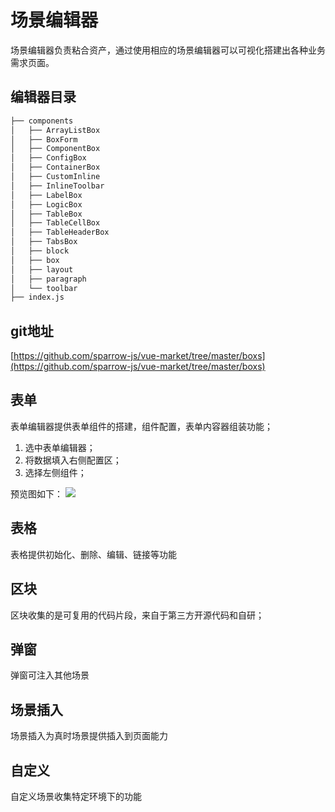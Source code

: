 # 场景编辑器
场景编辑器负责粘合资产，通过使用相应的场景编辑器可以可视化搭建出各种业务需求页面。
 
## 编辑器目录
```bash
├── components
│   ├── ArrayListBox
│   ├── BoxForm
│   ├── ComponentBox
│   ├── ConfigBox
│   ├── ContainerBox
│   ├── CustomInline
│   ├── InlineToolbar
│   ├── LabelBox
│   ├── LogicBox
│   ├── TableBox
│   ├── TableCellBox
│   ├── TableHeaderBox
│   ├── TabsBox
│   ├── block
│   ├── box
│   ├── layout
│   ├── paragraph
│   └── toolbar
├── index.js
```

## git地址
[https://github.com/sparrow-js/vue-market/tree/master/boxs](https://github.com/sparrow-js/vue-market/tree/master/boxs)

## 表单
表单编辑器提供表单组件的搭建，组件配置，表单内容器组装功能；
1. 选中表单编辑器；
2. 将数据填入右侧配置区；
3. 选择左侧组件；

预览图如下：
![](https://imgkr.cn-bj.ufileos.com/09907b61-964f-4fcb-a8f2-a2592f3007bc.png)

## 表格
表格提供初始化、删除、编辑、链接等功能

## 区块
区块收集的是可复用的代码片段，来自于第三方开源代码和自研；

## 弹窗
弹窗可注入其他场景

## 场景插入
场景插入为真时场景提供插入到页面能力

## 自定义
自定义场景收集特定环境下的功能




